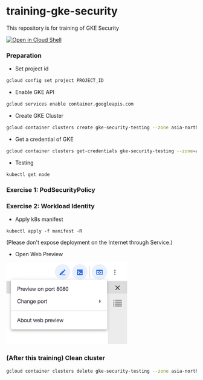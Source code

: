 # training-gke-security
This repository is for training of GKE Security

[![Open in Cloud Shell](http://gstatic.com/cloudssh/images/open-btn.png)](https://console.cloud.google.com/cloudshell/open?git_repo=https://github.com/rung/training-gke-security&page=editor&cloudshell_tutorial=README.md)

### Preparation
- Set project id
```bash
gcloud config set project PROJECT_ID
```

- Enable GKE API
```bash
gcloud services enable container.googleapis.com
```

- Create GKE Cluster
```bash
gcloud container clusters create gke-security-testing --zone asia-northeast1-a --machine-type f1-micro --num-nodes 3 --async
```

- Get a credential of GKE
```bash
gcloud container clusters get-credentials gke-security-testing --zone=asia-northeast1-a
```

- Testing
```
kubectl get node
```

### Exercise 1: PodSecurityPolicy


### Exercise 2: Workload Identity
- Apply k8s manifest
```
kubectl apply -f manifest -R
```
(Please don't expose deployment on the Internet through Service.)

- Open Web Preview
<img src="img/web-preview.png" width="320">

### (After this training) Clean cluster
```bash
gcloud container clusters delete gke-security-testing --zone asia-northeast1-a --async
```
